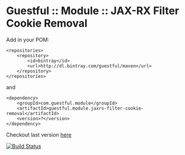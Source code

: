 Guestful :: Module :: JAX-RX Filter Cookie Removal
==================================================

Add in your POM:

```
<repositories>
    <repository>
        <id>bintray</id>
        <url>http://dl.bintray.com/guestful/maven</url>
    </repository>
</repositories>
```

and

```
<dependency>
    <groupId>com.guestful.module</groupId>
    <artifactId>guestful.module.jaxrs-filter-cookie-removal</artifactId>
    <version>?</version>
</dependency>
```

Checkout last version [here](https://bintray.com/guestful/maven/guestful.module.jaxrs-filter-cookie-removal/view)

[![Build Status](https://drone.io/github.com/guestful/module.jaxrs-filter-cookie-removal/status.png)](https://drone.io/github.com/guestful/module.jaxrs-filter-cookie-removal/latest)


